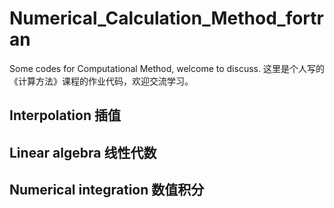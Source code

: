 # Numerical_Calculation_Method_fortran
Some codes for Computational Method, welcome to discuss.
这里是个人写的《计算方法》课程的作业代码，欢迎交流学习。

## Interpolation 插值
## Linear algebra 线性代数
## Numerical integration 数值积分
